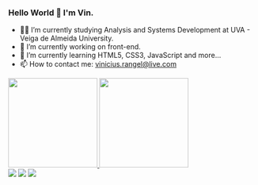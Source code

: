 ### Hello World 👋 I'm Vin.

<!--
**Vinicius-Rangel-dev/Vinicius-Rangel-dev** is a ✨ _special_ ✨ repository because its `README.md` (this file) appears on your GitHub profile.

Here are some ideas to get you started:-->

- 🧑‍🎓 I’m currently studying Analysis and Systems Development at UVA - Veiga de Almeida University.
- 🔭 I’m currently working on front-end.
- 🌱 I’m currently learning HTML5, CSS3, JavaScript and more...
- 📫 How to contact me: vinicius.rangel@live.com
 <!--- 👯 I’m looking to collaborate on ...
- 🤔 I’m looking for help with ...
- 💬 Ask me about ...
- 😄 Pronouns: ...
- ⚡ Fun fact: ...-->
<div>
  <a href="https://github.com/Vinicius-Rangel-dev">
  <img height="180em" src="https://github-readme-stats.vercel.app/api?username=Vinicius-Rangel-dev&show_icons=true&theme=blue-green&include_all_commits=true&count_private=true"/>
  <img height="180em" src="https://github-readme-stats.vercel.app/api/top-langs/?username=Vinicius-Rangel-dev&layout=compact&langs_count=16&theme=blue-green"/>
</div>

<div>
  <a href="mailto:vinicius.rangel@live.com"><img src="https://img.shields.io/badge/Microsoft_Outlook-0078D4?style=for-the-badge&logo=microsoft-outlook&logoColor=white" target="_blank"></a>
  <a href="https://www.linkedin.com/in/vinicius-rangel-dev/" target="_blank"><img src="https://img.shields.io/badge/-LinkedIn-%230077B5?style=for-the-badge&logo=linkedin&logoColor=white" target="_blank"></a>   
  <a href="https://www.instagram.com/viniciusrangel888/" target="_blank"><img src="https://img.shields.io/badge/-Instagram-%23E4405F?style=for-the-badge&logo=instagram&logoColor=white" target="_blank"></a>
</div>
  

